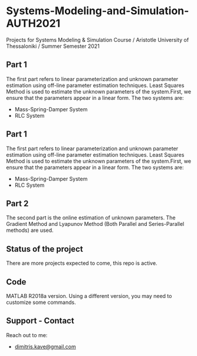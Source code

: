 # Systems-Modeling-and-Simulation-AUTH2021
Projects for Systems Modeling & Simulation Course / Aristotle University of Thessaloniki / Summer Semester 2021
## Part 1
The first part refers to linear parameterization and unknown parameter estimation using off-line parameter estimation techniques. Least Squares Method is used to estimate the unknown parameters of the system.First, we ensure that the parameters appear in a linear form. The two systems are:
- Mass-Spring-Damper System
- RLC System

## Part 1
The first part refers to linear parameterization and unknown parameter estimation using off-line parameter estimation techniques. Least Squares Method is used to estimate the unknown parameters of the system.First, we ensure that the parameters appear in a linear form. The two systems are:
- Mass-Spring-Damper System
- RLC System

## Part 2
The second part is the online estimation of unknown parameters. The Gradient Method and Lyapunov Method (Both Parallel and Series-Parallel methods) are used.

## Status of the project
There are more projects expected to come, this repo is active.

## Code
MATLAB R2018a version. Using a different version, you may need to customize some commands.

## Support - Contact
Reach out to me:
- dimitris.kave@gmail.com
